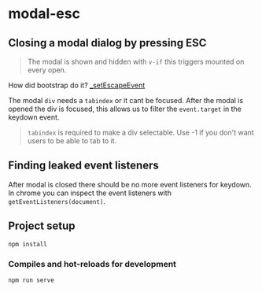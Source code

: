 # modal-esc

## Closing a modal dialog by pressing ESC
> The modal is shown and hidden with `v-if` this triggers mounted on every open.

How did bootstrap do it? [_setEscapeEvent](https://github.com/twbs/bootstrap/blob/de0bb1e0522d14bcdef70746da277992f992f83c/js/src/modal.js#L301)

The modal `div` needs a `tabindex` or it cant be focused. After the modal is opened the div is focused, this allows us to filter the `event.target` in the keydown event.


> `tabindex` is required to make a div selectable. Use -1 if you don't want users to be able to tab to it.

## Finding leaked event listeners
After modal is closed there should be no more event listeners for keydown.
In chrome you can inspect the event listeners with `getEventListeners(document)`.

## Project setup
```
npm install
```

### Compiles and hot-reloads for development
```
npm run serve
```
